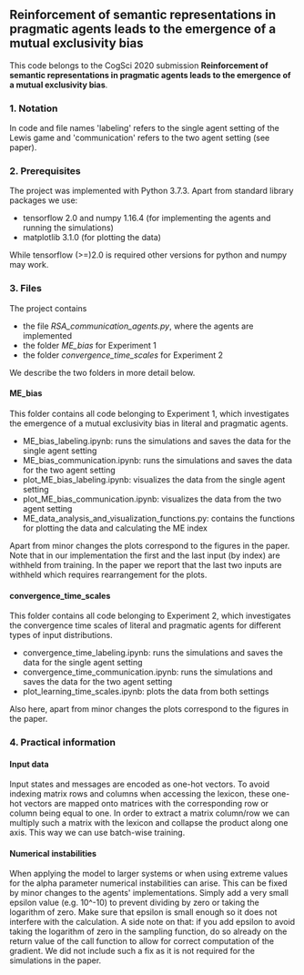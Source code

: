 ## Reinforcement of semantic representations in pragmatic agents leads to the emergence of a mutual exclusivity bias
This code belongs to the CogSci 2020 submission **Reinforcement of semantic representations in pragmatic agents leads to the
emergence of a mutual exclusivity bias**.

### 1. Notation
In code and file names 'labeling' refers to the single agent setting of the Lewis game and 'communication' refers to the two agent setting (see paper).

### 2. Prerequisites
The project was implemented with Python 3.7.3. Apart from standard library packages we use: 
* tensorflow 2.0 and numpy 1.16.4 (for implementing the agents and running the simulations)
* matplotlib 3.1.0 (for plotting the data)

While tensorflow (>=)2.0 is required other versions for python and numpy may work.  

### 3. Files
The project contains
* the file *RSA_communication_agents.py*, where the agents are implemented
* the folder *ME_bias* for Experiment 1
* the folder *convergence_time_scales* for Experiment 2

We describe the two folders in more detail below. 

#### ME_bias
This folder contains all code belonging to Experiment 1, which investigates the emergence of a mutual exclusivity bias in literal and pragmatic agents.
* ME_bias_labeling.ipynb: runs the simulations and saves the data for the single agent setting
* ME_bias_communication.ipynb: runs the simulations and saves the data for the two agent setting
* plot_ME_bias_labeling.ipynb: visualizes the data from the single agent setting
* plot_ME_bias_communication.ipynb: visualizes the data from the two agent setting
* ME_data_analysis_and_visualization_functions.py: contains the functions for plotting the data and calculating the ME index 

Apart from minor changes the plots correspond to the figures in the paper. Note that in our implementation the first and the last input (by index) are withheld from training. In the paper we report that the last two inputs are withheld which requires rearrangement for the plots. 

#### convergence_time_scales 
This folder contains all code belonging to Experiment 2, which investigates the convergence time scales of literal and pragmatic agents for different types of input distributions. 
* convergence_time_labeling.ipynb: runs the simulations and saves the data for the single agent setting
* convergence_time_communication.ipynb: runs the simulations and saves the data for the two agent setting
* plot_learning_time_scales.ipynb: plots the data from both settings 

Also here, apart from minor changes the plots correspond to the figures in the paper. 

### 4. Practical information  


#### Input data
Input states and messages are encoded as one-hot vectors. To avoid indexing matrix rows and columns when accessing the lexicon, these one-hot vectors are mapped onto matrices with the corresponding row or column being equal to one. In order to extract a matrix column/row we can multiply such a matrix with the lexicon and collapse the product along one axis. This way we can use batch-wise training. 

#### Numerical instabilities
When applying the model to larger systems or when using extreme values for the alpha parameter numerical instabilities can arise. This can be fixed by minor changes to the agents' implementations. Simply add a very small epsilon value (e.g. 10^-10) to prevent dividing by zero or taking the logarithm of zero. Make sure that epsilon is small enough so it does not interfere with the calculation. A side note on that: if you add epsilon to avoid taking the logarithm of zero in the sampling function, do so already on the return value of the call function to allow for correct computation of the gradient. We did not include such a fix as it is not required for the simulations in the paper. 

